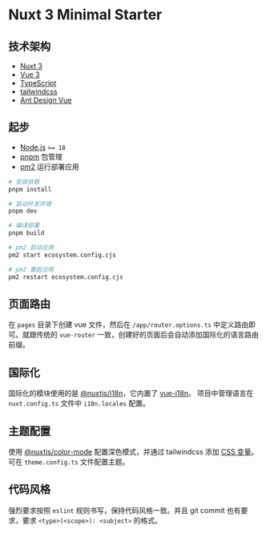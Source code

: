 # Nuxt 3 Minimal Starter

## 技术架构

- [Nuxt 3](https://nuxt.com)
- [Vue 3](https://cn.vuejs.org)
- [TypeScript](https://www.typescriptlang.org)
- [tailwindcss](https://tailwindcss.com)
- [Ant Design Vue](https://www.antdv.com)

## 起步

- [Node.js](https://nodejs.org) `>= 18`
- [pnpm](https://pnpm.io/zh/) 包管理
- [pm2](https://pm2.keymetrics.io/docs/usage/application-declaration) 运行部署应用

```bash
# 安装依赖
pnpm install

# 启动开发环境
pnpm dev

# 编译部署
pnpm build

# pm2 启动应用
pm2 start ecosystem.config.cjs

# pm2 重启应用
pm2 restart ecosystem.config.cjs
```

## 页面路由

在 `pages` 目录下创建 vue 文件，然后在 `/app/router.options.ts` 中定义路由即可。就跟传统的 `vue-router` 一致，创建好的页面后会自动添加国际化的语言路由前缀。

## 国际化

国际化的模块使用的是 [@nuxtjs/i18n](https://v8.i18n.nuxtjs.org)，它内置了 [vue-i18n](https://vue-i18n.intlify.dev)。
项目中管理语言在 `nuxt.config.ts` 文件中 `i18n.locales` 配置。

## 主题配置

使用 [@nuxtjs/color-mode](https://color-mode.nuxtjs.org) 配置深色模式，并通过 tailwindcss 添加 [CSS 变量](https://developer.mozilla.org/zh-CN/docs/Web/CSS/Using_CSS_custom_properties)。可在 `theme.config.ts` 文件配置主题。

## 代码风格

强烈要求按照 `eslint` 规则书写，保持代码风格一致。并且 git commit 也有要求，要求 `<type>(<scope>): <subject>` 的格式。
